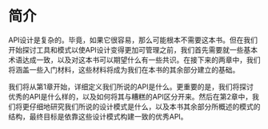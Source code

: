 # 简介

API设计是复杂的。毕竟，如果它很容易，那么可能根本不需要这本书。但在我们开始探讨工具和模式以使API设计变得更加可管理之前，我们首先需要就一些基本术语达成一致，以及对这本书可以期望什么有一些共识。在接下来的两章中，我们将涵盖一些入门材料，这些材料将成为我们在本书的其余部分建立的基础。

我们将从第1章开始，详细定义我们所说的API是什么。更重要的是，我们将探讨优秀的API是什么样的，以及如何将其与糟糕的API区分开来。然后在第2章中，我们将更仔细地研究我们所说的设计模式是什么，以及本书其余部分所概述的模式的结构，最终目标是依靠这些设计模式构建一致的优秀API。